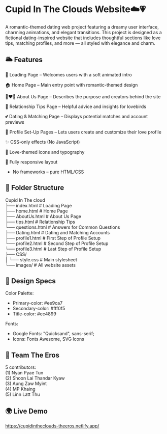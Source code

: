 # Cupid In The Clouds Website☁️💗

A romantic-themed dating web project featuring a dreamy user interface, charming animations, and elegant transitions.
This project is designed as a fictional dating-inspired website that includes thoughtful sections like love tips, matching profiles, and more — all styled with elegance and charm.

## 🌥 Features
🔄 Loading Page – Welcomes users with a soft animated intro

🏠 Home Page – Main entry point with romantic-themed design

👩‍❤️‍👨 About Us Page – Describes the purpose and creators behind the site

💌 Relationship Tips Page – Helpful advice and insights for lovebirds

💕 Dating & Matching Page – Displays potential matches and account previews

📝 Profile Set-Up Pages – Lets users create and customize their love profile

✨ CSS-only effects (No JavaScript)

💌 Love-themed icons and typography

📱 Fully responsive layout

- No frameworks – pure HTML/CSS

## 📂 Folder Structure
Cupid In The cloud <br>
├── index.html          # Loading Page <br>
├── home.html            # Home Page<br>
├── AboutUs.html        # About Us Page <br> 
├── tips.html           # Relationship Tips<br>
     └── questions.html # Answers for Common Questions<br>
├── Dating.html         # Dating and Matching Accounts <br>
├── profile1.html       # First Step of Profile Setup<br>
     └── profile2.html  # Second Step of Profile Setup<br>
     └── profile3.html  # Last Step of Profile Setup<br>
├── CSS/ <br>
│   └── style.css       # Main stylesheet <br> 
└── images/             # All website assets  <br>

## 🎨 Design Specs
Color Palette:
- Primary-color: #ee9ca7
- Secondary-color: #fff0f5
- Title-color: #ec4899

Fonts:
- Google Fonts: "Quicksand", sans-serif;
- Icons: Fonts Awesome, SVG Icons

## 👥 Team The Eros <br>
5 contributors:<br>
(1) Nyan Pyae Tun<br>
(2) Shoon Lai Thandar Kyaw<br>
(3) Aung Zaw Myint<br>
(4) MP Khaing<br>
(5) Linn Latt Thu<br>

## 🌍 Live Demo <br>
https://cupidintheclouds-theeros.netlify.app/
